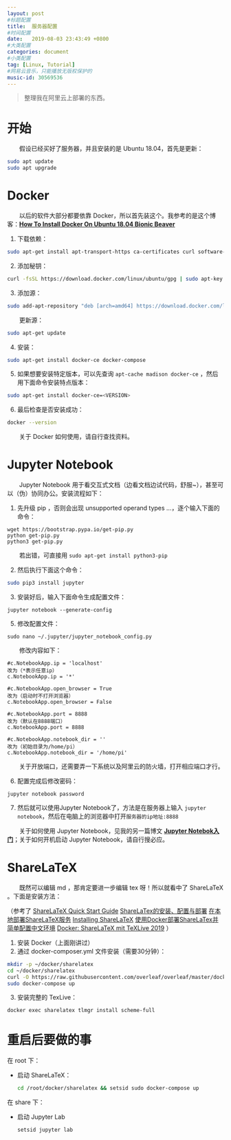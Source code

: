 ```yaml
---
layout: post
#标题配置
title:  服务器配置
#时间配置
date:   2019-08-03 23:43:49 +0800
#大类配置
categories: document
#小类配置
tag: [Linux, Tutorial]
#网易云音乐，只能播放无版权保护的
music-id: 30569536
---
```




>整理我在阿里云上部署的东西。

<!-- more -->



# 开始

&emsp;&emsp;假设已经买好了服务器，并且安装的是 Ubuntu 18.04，首先是更新：

```bash
sudo apt update
sudo apt upgrade
```



# Docker

&emsp;&emsp;以后的软件大部分都要依靠 Docker，所以首先装这个。我参考的是这个博客：[**How To Install Docker On Ubuntu 18.04 Bionic Beaver**](https://phoenixnap.com/kb/how-to-install-docker-on-ubuntu-18-04)

1. 下载依赖：

```bash
sudo apt-get install apt-transport-https ca-certificates curl software-properties-common
```

2. 添加秘钥：

```bash
curl -fsSL https://download.docker.com/linux/ubuntu/gpg | sudo apt-key add -
```

3. 添加源：

```bash
sudo add-apt-repository "deb [arch=amd64] https://download.docker.com/linux/ubuntu  $(lsb_release -cs)  stable"
```

&emsp;&emsp;更新源：

```bash
sudo apt-get update
```

4. 安装：

```bash
sudo apt-get install docker-ce docker-compose
```

5. 如果想要安装特定版本，可以先查询 `apt-cache madison docker-ce` ，然后用下面命令安装特点版本：

```bash
sudo apt-get install docker-ce=<VERSION>
```

6. 最后检查是否安装成功：

```bash
docker --version
```



&emsp;&emsp;关于 Docker 如何使用，请自行查找资料。



# Jupyter Notebook

&emsp;&emsp;Jupyter Notebook 用于看交互式文档（边看文档边试代码，舒服~），甚至可以（伪）协同办公。安装流程如下：

1. 先升级 pip ，否则会出现 unsupported operand types ...，逐个输入下面的命令：

```shell
wget https://bootstrap.pypa.io/get-pip.py
python get-pip.py
python3 get-pip.py
```

&emsp;&emsp;若出错，可直接用 `sudo apt-get install python3-pip`


2. 然后执行下面这个命令：

~~~bash
sudo pip3 install jupyter
~~~

3. 安装好后，输入下面命令生成配置文件：

```shell
jupyter notebook --generate-config
```

5. 修改配置文件：

```shell
sudo nano ~/.jupyter/jupyter_notebook_config.py
```

&emsp;&emsp;修改内容如下：

```shell
#c.NotebookApp.ip = 'localhost'
改为（*表示任意ip）
c.NotebookApp.ip = '*'
```

```shell
#c.NotebookApp.open_browser = True
改为（启动时不打开浏览器）
c.NotebookApp.open_browser = False
```

```shell
#c.NotebookApp.port = 8888
改为（默认在8888端口）
c.NotebookApp.port = 8888
```

```shell
#c.NotebookApp.notebook_dir = ''
改为（初始目录为/home/pi）
c.NotebookApp.notebook_dir = '/home/pi'
```

&emsp;&emsp;关于开放端口，还需要弄一下系统以及阿里云的防火墙，打开相应端口才行。


6. 配置完成后修改密码：

```shell
jupyter notebook password
```

7. 然后就可以使用Jupyter Notebook了，方法是在服务器上输入 `jupyter notebook`，然后在电脑上的浏览器中打开`服务器的ip地址:8888`



&emsp;&emsp;关于如何使用 Jupyter Notebook，见我的另一篇博文 [**Jupyter Notebok入门**](https://toddzhoufeng.github.io/2019/07/22/jupyter-notebook-tutorial/)；关于如何开机启动 Jupyter Notebook，请自行搜必应。



# ShareLaTeX

&emsp;&emsp;既然可以编辑 md ，那肯定要进一步编辑 tex 呀！所以就看中了 ShareLaTeX 。下面是安装方法：

（参考了 [ShareLaTeX Quick Start Guide](https://github.com/overleaf/overleaf/wiki/Quick-Start-Guide)  [ShareLaTex的安装、配置与部署](https://zhuanlan.zhihu.com/p/54088512)  [在本地部署ShareLaTeX服务](https://blog.csdn.net/sofair/article/details/80994960)  [Installing ShareLaTeX](https://www.scaleway.com/en/docs/installing-sharelatex-ubuntu/)  [使用Docker部署ShareLaTex并简单配置中文环境](https://huanghailiang.github.io/2019/07/25/Docker-deployment-ShareLaTex/) [Docker: ShareLaTeX mit TeXLive 2019](https://www.lug-bremen.de/2019/07/docker-sharelatex-mit-texlive-2019/) ）

1. 安装 Docker（上面刚讲过）
2. 通过 docker-composer.yml 文件安装（需要30分钟）：

```bash
mkdir -p ~/docker/sharelatex
cd ~/docker/sharelatex
curl -O https://raw.githubusercontent.com/overleaf/overleaf/master/docker-compose.yml
sudo docker-compose up
```

3. 安装完整的 TexLive：

```bash
docker exec sharelatex tlmgr install scheme-full
```



# 重启后要做的事

在 root 下：

* 启动 ShareLaTeX：
  ```bash
  cd /root/docker/sharelatex && setsid sudo docker-compose up
  ```



在 share 下：

* 启动 Jupyter Lab

  ```tree
  setsid jupyter lab
  ```

  


